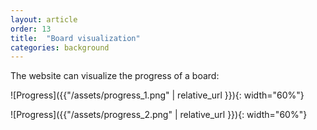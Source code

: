 ```yaml
---
layout: article
order: 13
title:  "Board visualization"
categories: background
---
```

The website can visualize the progress of a board:

![Progress]({{"/assets/progress_1.png" | relative_url }}){: width="60%"}

![Progress]({{"/assets/progress_2.png" | relative_url }}){: width="60%"}
